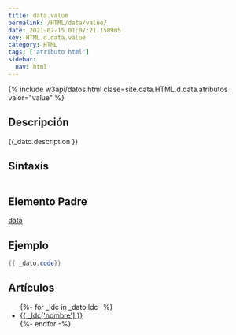 ```yaml
---
title: data.value
permalink: /HTML/data/value/
date: 2021-02-15 01:07:21.150905
key: HTML.d.data.value
category: HTML
tags: ['atributo html']
sidebar: 
  nav: html
---
```


{% include w3api/datos.html clase=site.data.HTML.d.data.atributos valor="value" %}

## Descripción
{{_dato.description }}

## Sintaxis
~~~html
~~~

## Elemento Padre
[data](/HTML/data/)

## Ejemplo
~~~java
{{ _dato.code}}
~~~

## Artículos
<ul>
{%- for _ldc in _dato.ldc -%}
   <li>
       <a href="{{_ldc['url'] }}">{{ _ldc['nombre'] }}</a>
   </li>
{%- endfor -%}
</ul>
